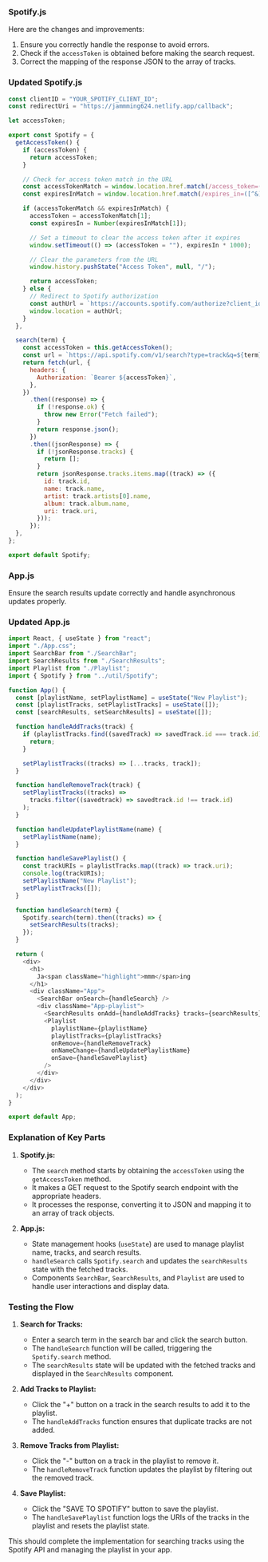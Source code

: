 ### Spotify.js

Here are the changes and improvements:

1. Ensure you correctly handle the response to avoid errors.
2. Check if the `accessToken` is obtained before making the search request.
3. Correct the mapping of the response JSON to the array of tracks.

### Updated Spotify.js

```javascript
const clientID = "YOUR_SPOTIFY_CLIENT_ID";
const redirectUri = "https://jammming624.netlify.app/callback";

let accessToken;

export const Spotify = {
  getAccessToken() {
    if (accessToken) {
      return accessToken;
    }

    // Check for access token match in the URL
    const accessTokenMatch = window.location.href.match(/access_token=([^&]*)/);
    const expiresInMatch = window.location.href.match(/expires_in=([^&]*)/);

    if (accessTokenMatch && expiresInMatch) {
      accessToken = accessTokenMatch[1];
      const expiresIn = Number(expiresInMatch[1]);

      // Set a timeout to clear the access token after it expires
      window.setTimeout(() => (accessToken = ""), expiresIn * 1000);

      // Clear the parameters from the URL
      window.history.pushState("Access Token", null, "/");

      return accessToken;
    } else {
      // Redirect to Spotify authorization
      const authUrl = `https://accounts.spotify.com/authorize?client_id=${clientID}&response_type=token&scope=playlist-modify-public&redirect_uri=${redirectUri}`;
      window.location = authUrl;
    }
  },

  search(term) {
    const accessToken = this.getAccessToken();
    const url = `https://api.spotify.com/v1/search?type=track&q=${term}`;
    return fetch(url, {
      headers: {
        Authorization: `Bearer ${accessToken}`,
      },
    })
      .then((response) => {
        if (!response.ok) {
          throw new Error("Fetch failed");
        }
        return response.json();
      })
      .then((jsonResponse) => {
        if (!jsonResponse.tracks) {
          return [];
        }
        return jsonResponse.tracks.items.map((track) => ({
          id: track.id,
          name: track.name,
          artist: track.artists[0].name,
          album: track.album.name,
          uri: track.uri,
        }));
      });
  },
};

export default Spotify;
```

### App.js

Ensure the search results update correctly and handle asynchronous updates properly.

### Updated App.js

```javascript
import React, { useState } from "react";
import "./App.css";
import SearchBar from "./SearchBar";
import SearchResults from "./SearchResults";
import Playlist from "./Playlist";
import { Spotify } from "../util/Spotify";

function App() {
  const [playlistName, setPlaylistName] = useState("New Playlist");
  const [playlistTracks, setPlaylistTracks] = useState([]);
  const [searchResults, setSearchResults] = useState([]);

  function handleAddTracks(track) {
    if (playlistTracks.find((savedTrack) => savedTrack.id === track.id)) {
      return;
    }

    setPlaylistTracks((tracks) => [...tracks, track]);
  }

  function handleRemoveTrack(track) {
    setPlaylistTracks((tracks) =>
      tracks.filter((savedtrack) => savedtrack.id !== track.id)
    );
  }

  function handleUpdatePlaylistName(name) {
    setPlaylistName(name);
  }

  function handleSavePlaylist() {
    const trackURIs = playlistTracks.map((track) => track.uri);
    console.log(trackURIs);
    setPlaylistName("New Playlist");
    setPlaylistTracks([]);
  }

  function handleSearch(term) {
    Spotify.search(term).then((tracks) => {
      setSearchResults(tracks);
    });
  }

  return (
    <div>
      <h1>
        Ja<span className="highlight">mmm</span>ing
      </h1>
      <div className="App">
        <SearchBar onSearch={handleSearch} />
        <div className="App-playlist">
          <SearchResults onAdd={handleAddTracks} tracks={searchResults} />
          <Playlist
            playlistName={playlistName}
            playlistTracks={playlistTracks}
            onRemove={handleRemoveTrack}
            onNameChange={handleUpdatePlaylistName}
            onSave={handleSavePlaylist}
          />
        </div>
      </div>
    </div>
  );
}

export default App;
```

### Explanation of Key Parts

1. **Spotify.js:**

   - The `search` method starts by obtaining the `accessToken` using the `getAccessToken` method.
   - It makes a GET request to the Spotify search endpoint with the appropriate headers.
   - It processes the response, converting it to JSON and mapping it to an array of track objects.

2. **App.js:**
   - State management hooks (`useState`) are used to manage playlist name, tracks, and search results.
   - `handleSearch` calls `Spotify.search` and updates the `searchResults` state with the fetched tracks.
   - Components `SearchBar`, `SearchResults`, and `Playlist` are used to handle user interactions and display data.

### Testing the Flow

1. **Search for Tracks:**

   - Enter a search term in the search bar and click the search button.
   - The `handleSearch` function will be called, triggering the `Spotify.search` method.
   - The `searchResults` state will be updated with the fetched tracks and displayed in the `SearchResults` component.

2. **Add Tracks to Playlist:**

   - Click the "+" button on a track in the search results to add it to the playlist.
   - The `handleAddTracks` function ensures that duplicate tracks are not added.

3. **Remove Tracks from Playlist:**

   - Click the "-" button on a track in the playlist to remove it.
   - The `handleRemoveTrack` function updates the playlist by filtering out the removed track.

4. **Save Playlist:**
   - Click the "SAVE TO SPOTIFY" button to save the playlist.
   - The `handleSavePlaylist` function logs the URIs of the tracks in the playlist and resets the playlist state.

This should complete the implementation for searching tracks using the Spotify API and managing the playlist in your app.
